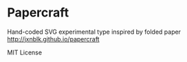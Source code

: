 # Papercraft

Hand-coded SVG experimental type inspired by folded paper
http://jxnblk.github.io/papercraft

MIT License

